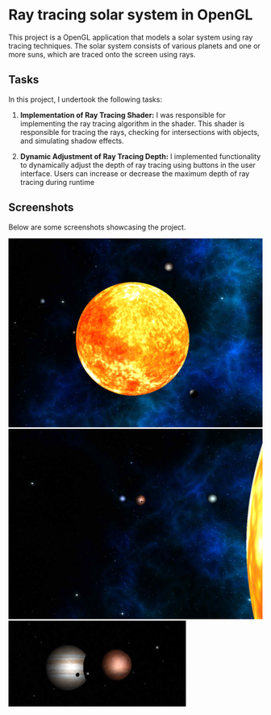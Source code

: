 # Ray tracing solar system in OpenGL

This project is a OpenGL application that models a solar system using ray tracing techniques. The solar system consists of various planets and one or more suns, which are traced onto the screen using rays.

## Tasks

In this project, I undertook the following tasks:

1. **Implementation of Ray Tracing Shader:** I was responsible for implementing the ray tracing algorithm in the shader. This shader is responsible for tracing the rays, checking for intersections with objects, and simulating shadow effects.

2. **Dynamic Adjustment of Ray Tracing Depth:**
   I implemented functionality to dynamically adjust the depth of ray tracing using buttons in the user interface. Users can increase or decrease the maximum depth of ray tracing during runtime

## Screenshots

Below are some screenshots showcasing the project.

![Solar system](screenshots/ss3.png)
![Solar system2](screenshots/ss2.png)
![Solar system3](screenshots/ss1.png)
